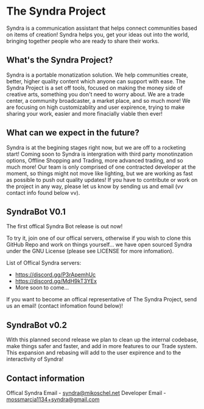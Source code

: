 # The Syndra Project

Syndra is a communication assistant that helps connect communities based on items of creation! Syndra helps you, get your ideas out into the world, bringing together people who are ready to share their works. 

## What's the Syndra Project?

Syndra is a portable monatization solution. We help communities create, better, higher quality content which anyone can support with ease. The Syndra Project is a set off tools, focused on making the money side of creative arts, something you don't need to worry about. We are a trade center, a community broadcaster, a market place, and so much more! We are focusing on high customizablity and user expirence, trying to make sharing your work, easier and more finacially viable then ever!

## What can we expect in the future?

Syndra is at the begining stages right now, but we are off to a rocketing start! Coming soon to Syndra is intergration with third party monotinzation options, Offline Shopping and Trading, more advanced trading, and so much more! Our team is only comprised of one contracted developer at the moment, so things might not move like lighting, but we are working as fast as possible to push out quality updates! If you have to contribute or work on the project in any way, please let us know by sending us and email (vv contact info found below vv).

## SyndraBot V0.1

The first offical Syndra Bot release is out now!

To try it, join one of our offical servers, otherwise if you wish to clone this GitHub Repo and work on things yourself... we have open sourced Syndra under the GNU License (please see LICENSE for more infomation). 

List of Offical Syndra servers:
 - https://discord.gg/P3rApemhUc
 - https://discord.gg/MdH9kT3YEx
 - More soon to come...

If you want to become an offical representative of The Syndra Project, send us an email! (contact infomation found below)!  

## SyndraBot v0.2

With this planned second release we plan to clean up the internal codebase, make things safer and faster, and add in more features to our Trade system. This expansion and rebasing will add to the user expirence and to the interactivity of Syndra! 

## Contact information

Offical Syndra Email - syndra@mikoschel.net
Developer Email - mossmarcia1134+syndra@gmail.com
